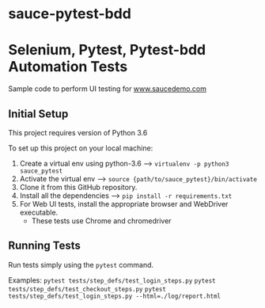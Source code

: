 # sauce-pytest-bdd

# Selenium, Pytest, Pytest-bdd Automation Tests

Sample code to perform UI testing for www.saucedemo.com

## Initial Setup

This project requires version of Python 3.6

To set up this project on your local machine:

1. Create a virtual env using python-3.6 --> `virtualenv -p python3 sauce_pytest`
2. Activate the virtual env --> `source {path/to/sauce_pytest}/bin/activate`
3. Clone it from this GitHub repository.
4. Install all the dependencies --> `pip install -r requirements.txt`
5. For Web UI tests, install the appropriate browser and WebDriver executable.
   * These tests use Chrome and chromedriver

## Running Tests
Run tests simply using the `pytest` command.

Examples:
`pytest tests/step_defs/test_login_steps.py`
`pytest tests/step_defs/test_checkout_steps.py`
`pytest tests/step_defs/test_login_steps.py --html=./log/report.html`